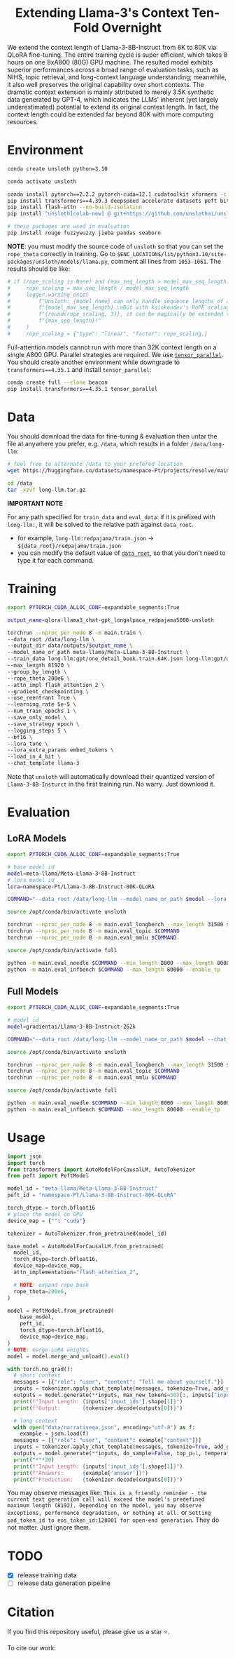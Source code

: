 <div align="center">
<h1>Extending Llama-3's Context Ten-Fold Overnight</h1> 
<!-- [<a href="">paper</a>]</h1> -->
</div>

We extend the context length of Llama-3-8B-Instruct from 8K to 80K via QLoRA fine-tuning. The entire training cycle is super efficient, which takes 8 hours on one 8xA800 (80G) GPU machine. The resulted model exhibits superior performances across a broad range of evaluation tasks, such as NIHS, topic retrieval, and long-context language understanding; meanwhile, it also well preserves the original capability over short contexts. The dramatic context extension is mainly attributed to merely 3.5K synthetic data generated by GPT-4, which indicates the LLMs' inherent (yet largely underestimated) potential to extend its original context length. In fact, the context length could be extended far beyond 80K with more computing resources.


# Environment
```bash
conda create unsloth python=3.10

conda activate unsloth

conda install pytorch==2.2.2 pytorch-cuda=12.1 cudatoolkit xformers -c pytorch -c nvidia -c xformers
pip install transformers==4.39.3 deepspeed accelerate datasets peft bitsandbytes
pip install flash-attn --no-build-isolation
pip install "unsloth[colab-new] @ git+https://github.com/unslothai/unsloth.git"

# these packages are used in evaluation
pip install rouge fuzzywuzzy jieba pandas seaborn
```

**NOTE**: you must modify the source code of `unsloth` so that you can set the `rope_theta` correctly in training. Go to `$ENC_LOCATION$/lib/python3.10/site-packages/unsloth/models/llama.py`, comment all lines from `1053-1061`. The results should be like:
```python
# if (rope_scaling is None) and (max_seq_length > model_max_seq_length):
#     rope_scaling = max_seq_length / model_max_seq_length
#     logger.warning_once(
#         f"Unsloth: {model_name} can only handle sequence lengths of at most "\
#         f"{model_max_seq_length}.\nBut with kaiokendev's RoPE scaling of "\
#         f"{round(rope_scaling, 3)}, it can be magically be extended to "\
#         f"{max_seq_length}!"
#     )
#     rope_scaling = {"type": "linear", "factor": rope_scaling,}
```

Full-attention models cannot run with more than 32K context length on a single A800 GPU. Parallel strategies are required. We use [`tensor_parallel`](https://github.com/BlackSamorez/tensor_parallel). You should create another environment while downgrade to `transformers==4.35.1` and install `tensor_parallel`:
```bash
conda create full --clone beacon
pip install transformers==4.35.1 tensor_parallel
```

# Data
You should download the data for fine-tuning & evaluation then untar the file at anywhere you prefer, e.g. `/data`, which results in a folder `/data/long-llm`:
```bash
# feel free to alternate /data to your prefered location
wget https://huggingface.co/datasets/namespace-Pt/projects/resolve/main/long-llm.tar.gz?download=true -O /data/long-llm.tar.gz

cd /data
tar -xzvf long-llm.tar.gz
```

**IMPORTANT NOTE**

For any path specified for `train_data` and `eval_data`: if it is prefixed with `long-llm:`, it will be solved to the relative path against `data_root`. 
  - for example, `long-llm:redpajama/train.json` -> `${data_root}/redpajama/train.json`
  - you can modify the default value of [`data_root`](src/args.py), so that you don't need to type it for each command.


# Training
```bash
export PYTORCH_CUDA_ALLOC_CONF=expandable_segments:True

output_name=qlora-llama3_chat-gpt_longalpaca_redpajama5000-unsloth

torchrun --nproc_per_node 8 -m main.train \
--data_root /data/long-llm \
--output_dir data/outputs/$output_name \
--model_name_or_path meta-llama/Meta-Llama-3-8B-Instruct \
--train_data long-llm:gpt/one_detail_book.train.64K.json long-llm:gpt/one_detail_paper.train.64K.json long-llm:gpt/multi_detail_book.train.json long-llm:gpt/multi_detail_paper_short.train.json long-llm:gpt/multi_detail_paper_long.train.json long-llm:gpt/bio_book.train.json long-llm:longalpaca/train.json long-llm:redpajama/train.json[5000] \
--max_length 81920 \
--group_by_length \
--rope_theta 200e6 \
--attn_impl flash_attention_2 \
--gradient_checkpointing \
--use_reentrant True \
--learning_rate 5e-5 \
--num_train_epochs 1 \
--save_only_model \
--save_strategy epoch \
--logging_steps 5 \
--bf16 \
--lora_tune \
--lora_extra_params embed_tokens \
--load_in_4_bit \
--chat_template llama-3
```

Note that `unsloth` will automatically download their quantized version of `Llama-3-8B-Insturct` in the first training run. No warry. Just download it.


# Evaluation

## LoRA Models
```bash
export PYTORCH_CUDA_ALLOC_CONF=expandable_segments:True

# base model id
model=meta-llama/Meta-Llama-3-8B-Instruct
# lora model id
lora=namespace-Pt/Llama-3-8B-Instruct-80K-QLoRA

COMMAND="--data_root /data/long-llm --model_name_or_path $model --lora $lora --rope_theta 200e6 --attn_impl flash_attention_2 --chat_template llama-3"

source /opt/conda/bin/activate unsloth

torchrun --nproc_per_node 8 -m main.eval_longbench --max_length 31500 $COMMAND
torchrun --nproc_per_node 8 -m main.eval_topic $COMMAND
torchrun --nproc_per_node 8 -m main.eval_mmlu $COMMAND

source /opt/conda/bin/activate full

python -m main.eval_needle $COMMAND --min_length 8000 --max_length 80000 --enable_tp
python -m main.eval_infbench $COMMAND --max_length 80000 --enable_tp
```


## Full Models
```bash
export PYTORCH_CUDA_ALLOC_CONF=expandable_segments:True

# model id
model=gradientai/Llama-3-8B-Instruct-262k

COMMAND="--data_root /data/long-llm --model_name_or_path $model --chat_template llama-3 --attn_impl flash_attention_2"

source /opt/conda/bin/activate unsloth

torchrun --nproc_per_node 8 -m main.eval_longbench --max_length 31500 $COMMAND
torchrun --nproc_per_node 8 -m main.eval_topic $COMMAND
torchrun --nproc_per_node 8 -m main.eval_mmlu $COMMAND

source /opt/conda/bin/activate full

python -m main.eval_needle $COMMAND --min_length 8000 --max_length 80000 --enable_tp
python -m main.eval_infbench $COMMAND --max_length 80000 --enable_tp
```

# Usage
```python
import json
import torch
from transformers import AutoModelForCausalLM, AutoTokenizer
from peft import PeftModel

model_id = "meta-llama/Meta-Llama-3-8B-Instruct"
peft_id = "namespace-Pt/Llama-3-8B-Instruct-80K-QLoRA"

torch_dtype = torch.bfloat16
# place the model on GPU
device_map = {"": "cuda"}

tokenizer = AutoTokenizer.from_pretrained(model_id)

base_model = AutoModelForCausalLM.from_pretrained(
  model_id, 
  torch_dtype=torch.bfloat16,
  device_map=device_map,
  attn_implementation="flash_attention_2",

  # NOTE: expand rope base
  rope_theta=200e6,
)

model = PeftModel.from_pretrained(
    base_model, 
    peft_id,
    torch_dtype=torch.bfloat16,
    device_map=device_map,
)
# NOTE: merge LoRA weights
model = model.merge_and_unload().eval()

with torch.no_grad():
  # short context
  messages = [{"role": "user", "content": "Tell me about yourself."}]
  inputs = tokenizer.apply_chat_template(messages, tokenize=True, add_generation_prompt=True, return_tensors="pt", return_dict=True).to("cuda")
  outputs = model.generate(**inputs, max_new_tokens=50)[:, inputs["input_ids"].shape[1]:]
  print(f"Input Length: {inputs['input_ids'].shape[1]}")
  print(f"Output:       {tokenizer.decode(outputs[0])}")

  # long context
  with open("data/narrativeqa.json", encoding="utf-8") as f:
    example = json.load(f)
  messages = [{"role": "user", "content": example["context"]}]
  inputs = tokenizer.apply_chat_template(messages, tokenize=True, add_generation_prompt=True, return_tensors="pt", return_dict=True).to("cuda")
  outputs = model.generate(**inputs, do_sample=False, top_p=1, temperature=1, max_new_tokens=20)[:, inputs["input_ids"].shape[1]:]
  print("*"*20)
  print(f"Input Length: {inputs['input_ids'].shape[1]}")
  print(f"Answers:      {example['answer']}")
  print(f"Prediction:   {tokenizer.decode(outputs[0])}")
```
You may observe messages like:
`This is a friendly reminder - the current text generation call will exceed the model's predefined maximum length (8192). Depending on the model, you may observe exceptions, performance degradation, or nothing at all.` or `Setting pad_token_id to eos_token_id:128001 for open-end generation`. They do not matter. Just ignore them.

# TODO
- [x] release training data
- [ ] release data generation pipeline

# Citation
If you find this repository useful, please give us a star ⭐.

To cite our work:
```
```